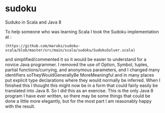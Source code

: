sudoku
======

Suduko in Scala and Java 8

To help someone who was learning Scala I took the Sudoku implementation at :

    (https://github.com/maruks/sudoku-scala/blob/master/src/main/scala/sudoku/SudokuSolver.scala)

and simplified/commented it so it would be easier to understand for a novice Java programmer. I removed the use of Option, Symbol, tuples, partial functions/currying, and anonymous parameters, and I changed many identifiers soTheyWouldGenerallyBe MoreMeaningful and in many places put explicit type declarations where they would normally be inferred.
When I finished this I thought this might now be in a form that could fairly easily be translated into Java 8. So I did this as an exercise. This is the only Java 8 program I have ever written, so there may be some things that could be done a little more elegantly, but for the most part I am reasonably happy with the result.
